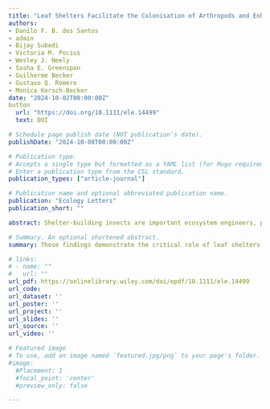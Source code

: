 ```yaml
---
title: "Leaf Shelters Facilitate the Colonisation of Arthropods and Enhance Microbial Diversity on Plants"
authors:
- Danilo F. B. dos Santos
- admin
- Bijay Subedi
- Victoria M. Pocius
- Wesley J. Neely
- Sasha E. Greenspan
- Guilherme Becker
- Gustavo Q. Romero
- Monica Kersch-Becker
date: "2024-10-02T00:00:00Z"
button
  url: "https://doi.org/10.1111/ele.14499"
  text: DOI

# Schedule page publish date (NOT publication's date).
publishDate: "2024-10-08T00:00:00Z"

# Publication type.
# Accepts a single type but formatted as a YAML list (for Hugo requirements).
# Enter a publication type from the CSL standard.
publication_types: ["article-journal"]

# Publication name and optional abbreviated publication name.
publication: "Ecology Letters"
publication_short: ""

abstract: Shelter-building insects are important ecosystem engineers, playing critical roles in structuring arthropod communities. Nonetheless, the influence of leaf shelters and arthropods on plant–associated microbiota remains largely unexplored. Arthropods that visit or inhabit plants can contribute to the leaf microbial community, resulting in significant changes in plant–microbe interactions. By artificially constructing leaf shelters, we provide evidence that shelter-building insects influence not only the arthropod community structure but also impact the phyllosphere microbiota. Leaf shelters exhibited higher abundance and richness of arthropods, changing the associated arthropod community composition. These shelters also altered the composition and community structure of phyllosphere microbiota, promoting greater richness and diversity of bacteria at the phyllosphere. In leaf shelters, microbial diversity positively correlated with the richness and diversity of herbivores. These findings demonstrate the critical role of leaf shelters in structuring both arthropod and microbial communities through altered microhabitats and species interactions.

# Summary. An optional shortened abstract.
summary: These findings demonstrate the critical role of leaf shelters in structuring both arthropod and microbial communities through altered microhabitats and species interactions.

# links:
# - name: ""
#   url: ""
url_pdf: https://onlinelibrary.wiley.com/doi/epdf/10.1111/ele.14499
url_code: 
url_dataset: ''
url_poster: ''
url_project: ''
url_slides: ''
url_source: ''
url_video: ''

# Featured image
# To use, add an image named `featured.jpg/png` to your page's folder.
#image:
  #Placement: 1
  #focal_point: 'center'
  #preview_only: false

---
```


